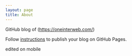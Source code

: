 ```yaml
---
layout: page
title: About
---
```


GitHub blog of (<https://oneinterweb.com/>)

Follow [instructions](<http://www.texts.io/support/0017/>) to publish your blog
on GitHub Pages.

edited on mobile
